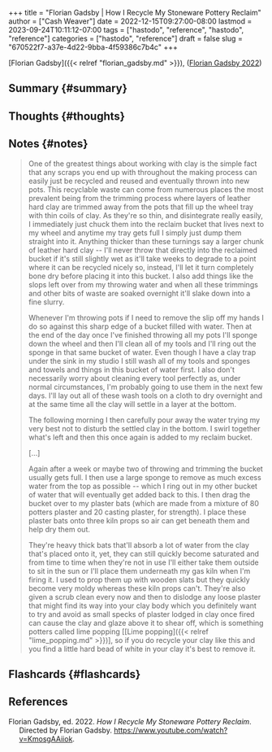 +++
title = "Florian Gadsby | How I Recycle My Stoneware Pottery Reclaim"
author = ["Cash Weaver"]
date = 2022-12-15T09:27:00-08:00
lastmod = 2023-09-24T10:11:12-07:00
tags = ["hastodo", "reference", "hastodo", "reference"]
categories = ["hastodo", "reference"]
draft = false
slug = "670522f7-a37e-4d22-9bba-4f59386c7b4c"
+++

[Florian Gadsby]({{< relref "florian_gadsby.md" >}}), (<a href="#citeproc_bib_item_1">Florian Gadsby 2022</a>)


## Summary {#summary}


## Thoughts {#thoughts}


## Notes {#notes}

> One of the greatest things about working with clay is the simple fact that any scraps you end up with throughout the making process can easily just be recycled and reused and eventually thrown into new pots. This recyclable waste can come from numerous places the most prevalent being from the trimming process where layers of leather hard clay are trimmed away from the pots that fill up the wheel tray with thin coils of clay. As they're so thin, and disintegrate really easily, I immediately just chuck them into the reclaim bucket that lives next to my wheel and anytime my tray gets full I simply just dump them straight into it. Anything thicker than these turnings say a larger chunk of leather hard clay -- I'll never throw that directly into the reclaimed bucket if it's still slightly wet as it'll take weeks to degrade to a point where it can be recycled nicely so, instead, I'll let it turn completely bone dry before placing it into this bucket. I also add things like the slops left over from my throwing water and when all these trimmings and other bits of waste are soaked overnight it'll slake down into a fine slurry.
>
> Whenever I'm throwing pots if I need to remove the slip off my hands I do so against this sharp edge of a bucket filled with water. Then at the end of the day once I've finished throwing all my pots I'll sponge down the wheel and then I'll clean all of my tools and I'll ring out the sponge in that same bucket of water. Even though I have a clay trap under the sink in my studio I still wash all of my tools and sponges and towels and things in this bucket of water first. I also don't necessarily worry about cleaning every tool perfectly as, under normal circumstances, I'm probably going to use them in the next few days. I'll lay out all of these wash tools on a cloth to dry overnight and at the same time all the clay will settle in a layer at the bottom.
>
> The following morning I then carefully pour away the water trying my very best not to disturb the settled clay in the bottom. I swirl together what's left and then this once again is added to my reclaim bucket.
>
> [...]
>
> Again after a week or maybe two of throwing and trimming the bucket usually gets full. I then use a large sponge to remove as much excess water from the top as possible -- which I ring out in my other bucket of water that will eventually get added back to this. I then drag the bucket over to my plaster bats (which are made from a mixture of 80 potters plaster and 20 casting plaster, for strength). I place these plaster bats onto three kiln props so air can get beneath them and help dry them out.
>
> They're heavy thick bats that'll absorb a lot of water from the clay that's placed onto it, yet, they can still quickly become saturated and from time to time when they're not in use I'll either take them outside to sit in the sun or I'll place them underneath my gas kiln when I'm firing it. I used to prop them up with wooden slats but they quickly become very moldy whereas these kiln props can't. They're also given a scrub clean every now and then to dislodge any loose plaster that might find its way into your clay body which you definitely want to try and avoid as small specks of plaster lodged in clay once fired can cause the clay and glaze above it to shear off, which is something potters called lime popping [[Lime popping]({{< relref "lime_popping.md" >}})], so if you do recycle your clay like this and you find a little hard bead of white in your clay it's best to remove it.


## Flashcards {#flashcards}

## References

<style>.csl-entry{text-indent: -1.5em; margin-left: 1.5em;}</style><div class="csl-bib-body">
  <div class="csl-entry"><a id="citeproc_bib_item_1"></a>Florian Gadsby, ed. 2022. <i>How I Recycle My Stoneware Pottery Reclaim</i>. Directed by Florian Gadsby. <a href="https://www.youtube.com/watch?v=KmosgAAiiok">https://www.youtube.com/watch?v=KmosgAAiiok</a>.</div>
</div>
